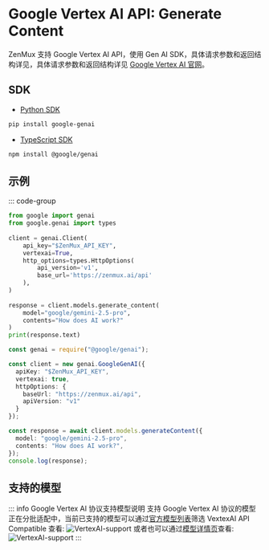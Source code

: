 # Google Vertex AI API: Generate Content

ZenMux 支持 Google Vertex AI API，使用 Gen AI SDK，具体请求参数和返回结构详见，具体请求参数和返回结构详见 [Google Vertex AI 官网](https://cloud.google.com/vertex-ai/generative-ai/docs/model-reference/inference)。

## SDK
- [Python SDK](https://googleapis.github.io/python-genai/)
```bash
pip install google-genai
```
- [TypeScript SDK](https://github.com/googleapis/js-genai)
```bash
npm install @google/genai
```

## 示例

::: code-group
```Python [Python]
from google import genai  
from google.genai import types  
  
client = genai.Client(  
    api_key="$ZenMux_API_KEY",  
    vertexai=True,  
    http_options=types.HttpOptions(
        api_version='v1', 
        base_url='https://zenmux.ai/api'
    ),  
)  
  
response = client.models.generate_content(  
    model="google/gemini-2.5-pro",  
    contents="How does AI work?"  
)  
print(response.text)  
```
```ts [TypeScript]
const genai = require("@google/genai");

const client = new genai.GoogleGenAI({
  apiKey: "$ZenMux_API_KEY",
  vertexai: true,
  httpOptions: {
    baseUrl: "https://zenmux.ai/api",
    apiVersion: "v1"
  }
});

const response = await client.models.generateContent({
  model: "google/gemini-2.5-pro",
  contents: "How does AI work?",
});
console.log(response);
```

## 支持的模型
::: info Google Vertex AI 协议支持模型说明
支持 Google Vertex AI 协议的模型正在分批适配中，当前已支持的模型可以通过[官方模型列表](https://zenmux.ai/models)筛选 VextexAI API Compatible 查看:
![VertexAI-support](https://cdn.marmot-cloud.com/storage/zenmux/2025/10/29/eD1abKu/vertexai-support.png)
或者也可以通过[模型详情页](https://zenmux.ai/google/gemini-2.5-flash-image)查看:
![VertexAI-support](https://cdn.marmot-cloud.com/storage/zenmux/2025/10/29/mlmpIst/detail-vertexai-support.png)
:::
